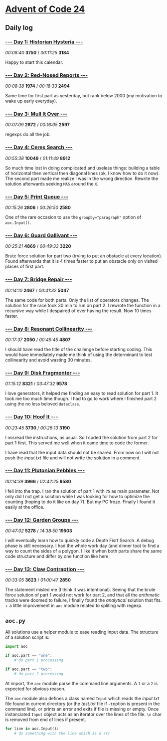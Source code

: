 # [Advent of Code 24](https://adventofcode.com/2024)

## Daily log

### [--- Day 1: Historian Hysteria ---](https://adventofcode.com/2024/day/1)

*00:08:40* **3750** / *00:11:25* **3184**

Happy to start this calendar.

### [--- Day 2: Red-Nosed Reports ---](https://adventofcode.com/2024/day/2)

*00:08:38* **1974** / *00:18:33* **2494**

Same time for first part as yesterday, but rank below 2000 (my motivation to wake up early everyday).

### [--- Day 3: Mull It Over ---](https://adventofcode.com/2024/day/3)

*00:07:09* **2672** / *00:16:05* **2597**

regexps do all the job.

### [--- Day 4: Ceres Search ---](https://adventofcode.com/2024/day/4)

*00:55:38* **10049** / *01:11:49* **8912**

So much time lost in doing complicated and useless things: building a table of horizontal then vertical then diagonal lines (ok, I know how to do it now). The second part made me realize I was in the wrong direction. Rewrite the solution afterwards seeking `MAS` around the `X`.

### [--- Day 5: Print Queue ---](https://adventofcode.com/2024/day/5)

*00:15:26* **2806** / *00:26:50* **2580**

One of the rare occasion to use the `groupby="paragraph"` option of `aoc.Input()`.

### [--- Day 6: Guard Gallivant ---](https://adventofcode.com/2024/day/6)

*00:25:21* **4869** / *00:49:33* **3220**

Brute force solution for part two (trying to put an obstacle at every location). Found afterwards that it is 4 times faster to put an obstacle only on visited places of first part.

### [--- Day 7: Bridge Repair ---](https://adventofcode.com/2024/day/7)

*00:14:10* **2467** / *00:41:32* **5047**

The same code for both parts. Only the list of operators changes. The solution for the race took 30 min to run on part 2. I rewrote the function in a recursive way while I despaired of ever having the result. Now 10 times faster.

### [--- Day 8: Resonant Collinearity ---](https://adventofcode.com/2024/day/8)

*00:17:37* **2050** / *00:49:45* **4807**

I should have read the title of the challenge before starting coding. This would have immediately made me think of using the determinant to test collinearity and avoid wasting 30 minutes.

### [--- Day 9: Disk Fragmenter ---](https://adventofcode.com/2024/day/9)

*01:15:12* **8321** / *03:47:32* **9578**

I love generators, it helped me finding an easy to read solution for part 1. It took me too much time though. I had to go to work where I finished part 2 using the no less beloved `dataclass`.

### [--- Day 10: Hoof It ---](https://adventofcode.com/2024/day/10)

*00:23:45* **3730** / *00:26:13* **3190**

I misread the instructions, as usual. So I coded the solution from part 2 for part 1 first. This served me well when it came time to code the former.

I have read that the input data should not be shared. From now on I will not push the *input.txt* file and will not write the solution in a comment.

### [--- Day 11: Plutonian Pebbles ---](https://adventofcode.com/2024/day/11)

*00:14:39* **3966** / *02:42:25* **9580**

I fell into the trap. I ran the solution of part 1 with `75` as main parameter. Not only did I not get a solution while I was looking for how to optimize the counting (hoping to do it like on day 7). But my PC froze. Finally I found it easily at the office.

### [--- Day 12: Garden Groups ---](https://adventofcode.com/2024/day/12)

*00:47:02* **5278** / *14:38:50* **19503**

I will eventually learn how to quickly code a Depth Fisrt Search. A debug phase is still necessary. I had the whole work day (and dinner too) to find a way to count the sides of a polygon. I like it when both parts share the same code structure and differ by one function like here.

### [--- Day 13: Claw Contraption ---](https://adventofcode.com/2024/day/13)

*00:33:05* **3623** / *01:00:47* **2850**

The statement misled me (I think it was intentional). Seeing that the brute force solution of part 1 would not work for part 2, and that all the *arithmetic* tracks were doomed to failure, I finally found the *analytical* solution that fits. + a little improvement in `aoc` module related to spliting with regexp.

## `aoc.py`

All solutions use a helper module to ease reading input data. The structure of a solution script is:

```python
import aoc

if aoc.part == "one":
    # do part 1 processing

if aoc.part == "two":
    # do part 2 processing
```

At import, the `aoc` module parse the command line arguments. A `1` or a `2` is expected for obvious reason.

The `aoc`  module also defines a class named `Input` which reads the *input.txt* file found in current directory (or the *test.txt* file if `-t`option is present in the command line), or prints an error and exits if file is missing or empty. Once instanciated `Input` object acts as an iterator over the lines of the file. `\n` char is removed from end of lines if present.

```python
for line in aoc.Input():
	# do something with the line which is a str
```

